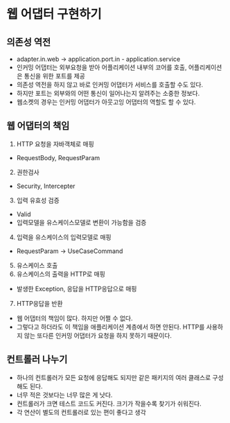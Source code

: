 # 웹 어댑터 구현하기

## 의존성 역전

- adapter.in.web -> application.port.in - application.service
- 인커밍 어댑터는 외부요청을 받아 어플리케이션 내부의 코어를 호출, 어플리케이션은 통신을 위한 포트를 제공
- 의존성 역전을 하지 않고 바로 인커밍 어댑터가 서비스를 호출할 수도 있다.
- 하지만 포트는 외부와의 어떤 통신이 일어나는지 알려주는 소중한 정보다.
- 웹소켓의 경우는 인커밍 어댑터가 아웃고잉 어댑터의 역할도 할 수 있다.

## 웹 어댑터의 책임

1. HTTP 요청을 자바객체로 매핑
  - RequestBody, RequestParam
2. 권한검사
  - Security, Intercepter
3. 입력 유효성 검증
  - Valid
  - 입력모델을 유스케이스모델로 변환이 가능함을 검증
4. 입력을 유스케이스의 입력모델로 매핑
  - RequestParam -> UseCaseCommand
5. 유스케이스 호출
6. 유스케이스의 출력을 HTTP로 매핑
  - 발생한 Exception, 응답을 HTTP응답으로 매핑
7. HTTP응답을 반환

- 웹 어댑터의 책임이 많다. 하지만 어쩔 수 없다.
- 그렇다고 하더라도 이 책임을 애플리케이션 계층에서 하면 안된다. HTTP를 사용하지 않는 또다른 인커밍 어댑터가 요청을 하지 못하기 때문이다.

## 컨트롤러 나누기

- 하나의 컨트롤러가 모든 요청에 응답해도 되지만 같은 패키지의 여러 클래스로 구성해도 된다.
- 너무 적은 것보다는 너무 많은 게 낫다.
- 컨트롤러가 크면 테스트 코드도 커진다. 크기가 작을수록 찾기가 쉬워진다.
- 각 연산이 별도의 컨트롤러로 있는 편이 좋다고 생각

